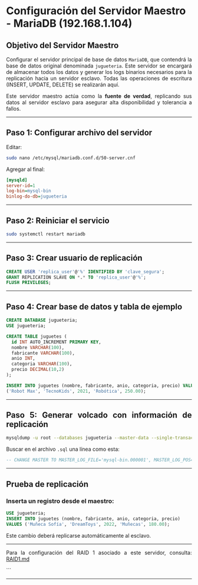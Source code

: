 # Configuración del Servidor Maestro - MariaDB (192.168.1.104)

<div align="justify">

## Objetivo del Servidor Maestro

Configurar el servidor principal de base de datos `MariaDB`, que contendrá la base de datos original denominada `jugueteria`. Este servidor se encargará de almacenar todos los datos y generar los logs binarios necesarios para la replicación hacia un servidor esclavo. Todas las operaciones de escritura (INSERT, UPDATE, DELETE) se realizarán aquí.

Este servidor maestro actúa como la **fuente de verdad**, replicando sus datos al servidor esclavo para asegurar alta disponibilidad y tolerancia a fallos.

---

## Paso 1: Configurar archivo del servidor

Editar:

```bash
sudo nano /etc/mysql/mariadb.conf.d/50-server.cnf
````

Agregar al final:

```ini
[mysqld]
server-id=1
log-bin=mysql-bin
binlog-do-db=jugueteria
```

---

## Paso 2: Reiniciar el servicio

```bash
sudo systemctl restart mariadb
```

---

## Paso 3: Crear usuario de replicación

```sql
CREATE USER 'replica_user'@'%' IDENTIFIED BY 'clave_segura';
GRANT REPLICATION SLAVE ON *.* TO 'replica_user'@'%';
FLUSH PRIVILEGES;
```

---

## Paso 4: Crear base de datos y tabla de ejemplo

```sql
CREATE DATABASE jugueteria;
USE jugueteria;

CREATE TABLE juguetes (
  id INT AUTO_INCREMENT PRIMARY KEY,
  nombre VARCHAR(100),
  fabricante VARCHAR(100),
  anio INT,
  categoria VARCHAR(100),
  precio DECIMAL(10,2)
);

INSERT INTO juguetes (nombre, fabricante, anio, categoria, precio) VALUES
('Robot Max', 'TecnoKids', 2021, 'Robótica', 250.00);
```

---

## Paso 5: Generar volcado con información de replicación

```bash
mysqldump -u root --databases jugueteria --master-data --single-transaction > jugueteria.sql
```

Buscar en el archivo `.sql` una línea como esta:

```sql
-- CHANGE MASTER TO MASTER_LOG_FILE='mysql-bin.000001', MASTER_LOG_POS=328;
```

---

## Prueba de replicación

### Inserta un registro desde el maestro:

```sql
USE jugueteria;
INSERT INTO juguetes (nombre, fabricante, anio, categoria, precio)
VALUES ('Muñeca Sofía', 'DreamToys', 2022, 'Muñecas', 180.00);
```

Este cambio deberá replicarse automáticamente al esclavo.

---

Para la configuración del RAID 1 asociado a este servidor, consulta: [RAID1.md](../RAID1/README.md)

</div>
```

---

